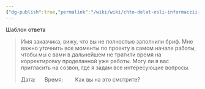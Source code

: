 ```yaml
---
{"dg-publish":true,"permalink":"/wiki/wiki/chto-delat-esli-informaczii-v-brife-ne-hvataet/"}
---
```


Шаблон ответа

> Имя заказчика, вижу, что вы не полностью заполнили бриф. Мне важно уточнить все моменты по проекту в самом начале работы, чтобы мы с вами в дальнейшем не тратили время на корректировку проделанной уже работы. Могу ли я вас пригласить на созвон, где я задам все интересующие вопросы. 
> 
> Дата:      Время:       
> Как вы на это смотрите?